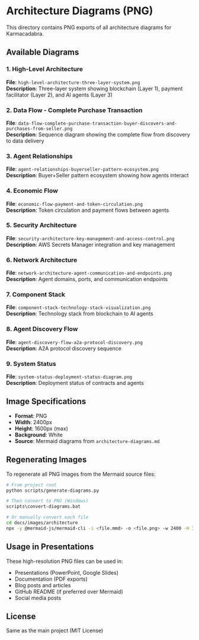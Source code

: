 # Architecture Diagrams (PNG)

This directory contains PNG exports of all architecture diagrams for Karmacadabra.

## Available Diagrams

### 1. High-Level Architecture
**File**: `high-level-architecture-three-layer-system.png`  
**Description**: Three-layer system showing blockchain (Layer 1), payment facilitator (Layer 2), and AI agents (Layer 3)

### 2. Data Flow - Complete Purchase Transaction
**File**: `data-flow-complete-purchase-transaction-buyer-discovers-and-purchases-from-seller.png`  
**Description**: Sequence diagram showing the complete flow from discovery to data delivery

### 3. Agent Relationships
**File**: `agent-relationships-buyerseller-pattern-ecosystem.png`  
**Description**: Buyer+Seller pattern ecosystem showing how agents interact

### 4. Economic Flow
**File**: `economic-flow-payment-and-token-circulation.png`  
**Description**: Token circulation and payment flows between agents

### 5. Security Architecture
**File**: `security-architecture-key-management-and-access-control.png`  
**Description**: AWS Secrets Manager integration and key management

### 6. Network Architecture
**File**: `network-architecture-agent-communication-and-endpoints.png`  
**Description**: Agent domains, ports, and communication endpoints

### 7. Component Stack
**File**: `component-stack-technology-stack-visualization.png`  
**Description**: Technology stack from blockchain to AI agents

### 8. Agent Discovery Flow
**File**: `agent-discovery-flow-a2a-protocol-discovery.png`  
**Description**: A2A protocol discovery sequence

### 9. System Status
**File**: `system-status-deployment-status-diagram.png`  
**Description**: Deployment status of contracts and agents

## Image Specifications

- **Format**: PNG
- **Width**: 2400px
- **Height**: 1600px (max)
- **Background**: White
- **Source**: Mermaid diagrams from `architecture-diagrams.md`

## Regenerating Images

To regenerate all PNG images from the Mermaid source files:

```bash
# From project root
python scripts/generate-diagrams.py

# Then convert to PNG (Windows)
scripts\convert-diagrams.bat

# Or manually convert each file
cd docs/images/architecture
npx -y @mermaid-js/mermaid-cli -i <file.mmd> -o <file.png> -w 2400 -H 1600 -b white
```

## Usage in Presentations

These high-resolution PNG files can be used in:
- Presentations (PowerPoint, Google Slides)
- Documentation (PDF exports)
- Blog posts and articles
- GitHub README (if preferred over Mermaid)
- Social media posts

## License

Same as the main project (MIT License)

